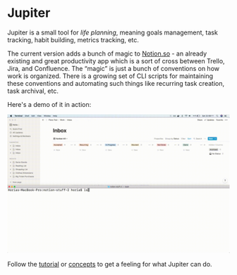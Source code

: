 # Jupiter

Jupiter is a small tool for _life planning_, meaning goals management, task tracking,
habit building, metrics tracking, etc.

The current version adds a bunch of magic to [Notion.so](https://notion.so) - an 
already existing and great productivity app which is a sort of cross between Trello,
Jira, and Confluence. The “magic” is just a bunch of conventions on how work is 
organized. There is a growing set of CLI scripts for maintaining these conventions
and automating such things like recurring task creation, task archival, etc. 

Here's a demo of it in action:

![Jupiter Demo](assets/jupiter-demo-anim2.gif)

Follow the [tutorial](tutorial.md) or [concepts](concepts.md) to get a feeling for what Jupiter can do.
